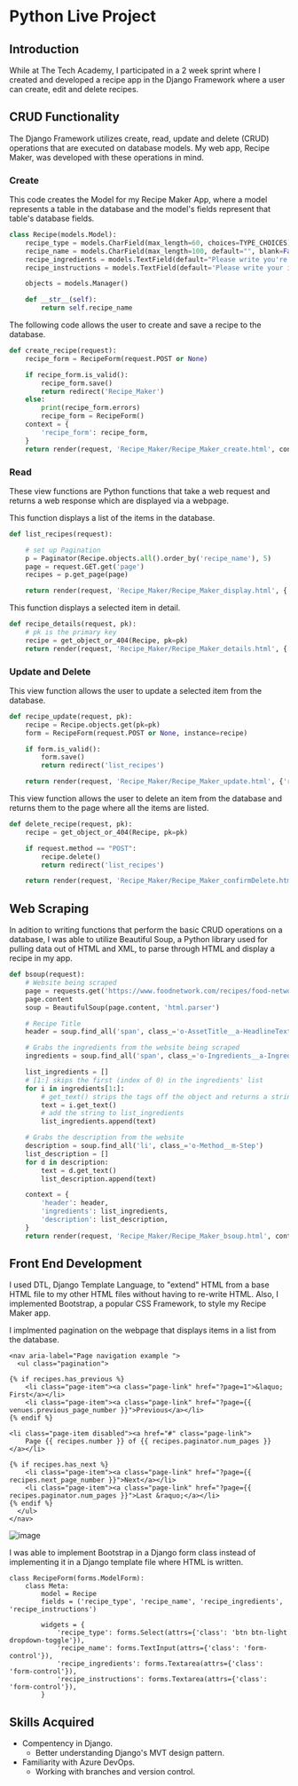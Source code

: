 # Python Live Project
## Introduction
While at The Tech Academy, I participated in a 2 week sprint where I created and developed a recipe app in the Django Framework where a user can create, edit and delete recipes.

## CRUD Functionality
The Django Framework utilizes create, read, update and delete (CRUD) operations that are executed on database models. My web app, Recipe Maker, was developed with these operations in mind.

### Create
This code creates the Model for my Recipe Maker App, where a model represents a table in the database and the model's fields represent that table's database fields.
```python
class Recipe(models.Model):
    recipe_type = models.CharField(max_length=60, choices=TYPE_CHOICES)
    recipe_name = models.CharField(max_length=100, default="", blank=False, null=False)
    recipe_ingredients = models.TextField(default="Please write you're ingredients and amounts", blank=False)
    recipe_instructions = models.TextField(default='Please write your instructions here', blank=False)

    objects = models.Manager()

    def __str__(self):
        return self.recipe_name
```
The following code allows the user to create and save a recipe to the database.
```python
def create_recipe(request):
    recipe_form = RecipeForm(request.POST or None) 

    if recipe_form.is_valid():
        recipe_form.save()
        return redirect('Recipe_Maker')
    else:
        print(recipe_form.errors)
        recipe_form = RecipeForm()
    context = {
        'recipe_form': recipe_form,
    }
    return render(request, 'Recipe_Maker/Recipe_Maker_create.html', context)
```

### Read
These view functions are Python functions that take a web request and returns a web response which are displayed via a webpage.

This function displays a list of the items in the database.
```python
def list_recipes(request):

    # set up Pagination
    p = Paginator(Recipe.objects.all().order_by('recipe_name'), 5)
    page = request.GET.get('page')
    recipes = p.get_page(page)

    return render(request, 'Recipe_Maker/Recipe_Maker_display.html', {'recipes': recipes})
```

This function displays a selected item in detail.
```python
def recipe_details(request, pk):
    # pk is the primary key
    recipe = get_object_or_404(Recipe, pk=pk)
    return render(request, 'Recipe_Maker/Recipe_Maker_details.html', {'recipe': recipe})
```

### Update and Delete
This view function allows the user to update a selected item from the database.
```python
def recipe_update(request, pk):
    recipe = Recipe.objects.get(pk=pk)
    form = RecipeForm(request.POST or None, instance=recipe)

    if form.is_valid():
        form.save()
        return redirect('list_recipes')

    return render(request, 'Recipe_Maker/Recipe_Maker_update.html', {'recipe': recipe, 'form': form})
```

This view function allows the user to delete an item from the database and returns them to the page where all the items are listed.
```python
def delete_recipe(request, pk):
    recipe = get_object_or_404(Recipe, pk=pk)

    if request.method == "POST":
        recipe.delete()
        return redirect('list_recipes')

    return render(request, 'Recipe_Maker/Recipe_Maker_confirmDelete.html', {'recipe': recipe})
```

## Web Scraping
In adition to writing functions that perform the basic CRUD operations on a database, I was able to utilize Beautiful Soup, a Python library used for pulling data out of HTML and XML, to parse through HTML and display a recipe in my app.
```python
def bsoup(request):
    # Website being scraped
    page = requests.get('https://www.foodnetwork.com/recipes/food-network-kitchen/apple-pie-recipe-2011423')
    page.content
    soup = BeautifulSoup(page.content, 'html.parser')

    # Recipe Title
    header = soup.find_all('span', class_='o-AssetTitle__a-HeadlineText')[0].get_text()

    # Grabs the ingredients from the website being scraped
    ingredients = soup.find_all('span', class_='o-Ingredients__a-Ingredient--CheckboxLabel')

    list_ingredients = []
    # [1:] skips the first (index of 0) in the ingredients' list
    for i in ingredients[1:]:
        # get_text() strips the tags off the object and returns a string
        text = i.get_text()
        # add the string to list_ingredients
        list_ingredients.append(text)

    # Grabs the description from the website
    description = soup.find_all('li', class_='o-Method__m-Step')
    list_description = []
    for d in description:
        text = d.get_text()
        list_description.append(text)

    context = {
        'header': header,
        'ingredients': list_ingredients,
        'description': list_description,
    }
    return render(request, 'Recipe_Maker/Recipe_Maker_bsoup.html', context)
```

## Front End Development
I used DTL, Django Template Language, to "extend" HTML from a base HTML file to my other HTML files without having to re-write HTML. Also, I implemented Bootstrap, a popular CSS Framework, to style my Recipe Maker app.

I implmented pagination on the webpage that displays items in a list from the database.
```django
<nav aria-label="Page navigation example ">
  <ul class="pagination">

{% if recipes.has_previous %}
    <li class="page-item"><a class="page-link" href="?page=1">&laquo; First</a></li>
    <li class="page-item"><a class="page-link" href="?page={{ venues.previous_page_number }}">Previous</a></li>
{% endif %}

<li class="page-item disabled"><a href="#" class="page-link">
    Page {{ recipes.number }} of {{ recipes.paginator.num_pages }}
</a></li>

{% if recipes.has_next %}
    <li class="page-item"><a class="page-link" href="?page={{ recipes.next_page_number }}">Next</a></li>
    <li class="page-item"><a class="page-link" href="?page={{ recipes.paginator.num_pages }}">Last &raquo;</a></li>
{% endif %}
  </ul>
</nav>
```
![image](https://user-images.githubusercontent.com/70549003/126020463-f17601a3-64f2-4b58-97f9-248180974093.png)

I was able to implement Bootstrap in a Django form class instead of implementing it in a Django template file where HTML is written.
```django
class RecipeForm(forms.ModelForm):
    class Meta:
        model = Recipe
        fields = ('recipe_type', 'recipe_name', 'recipe_ingredients', 'recipe_instructions')

        widgets = {
            'recipe_type': forms.Select(attrs={'class': 'btn btn-light dropdown-toggle'}),
            'recipe_name': forms.TextInput(attrs={'class': 'form-control'}),
            'recipe_ingredients': forms.Textarea(attrs={'class': 'form-control'}),
            'recipe_instructions': forms.Textarea(attrs={'class': 'form-control'}),
        }
```

## Skills Acquired
* Compentency in Django.
  * Better understanding Django's MVT design pattern.
* Familiarity with Azure DevOps.
  * Working with branches and version control.
